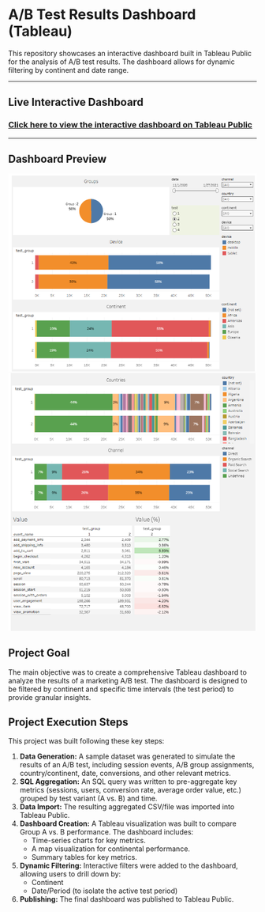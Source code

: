 # A/B Test Results Dashboard (Tableau)

This repository showcases an interactive dashboard built in Tableau Public for the analysis of A/B test results. The dashboard allows for dynamic filtering by continent and date range.

---

## Live Interactive Dashboard

### [ Click here to view the interactive dashboard on Tableau Public]([https://public.tableau.com/views/CreateYourABTestingTool_17617488603990/Dashboard1?:language=en-US&:sid=&:redirect=auth&:display_count=n&:origin=viz_share_link])

---

##  Dashboard Preview

![Tableau Dashboard Preview 1](Tableau%201.png)
![Tableau Dashboard Preview 2](Tableau%202.png)

##  Project Goal

The main objective was to create a comprehensive Tableau dashboard to analyze the results of a marketing A/B test. The dashboard is designed to be filtered by continent and specific time intervals (the test period) to provide granular insights.

##  Project Execution Steps

This project was built following these key steps:

1.  **Data Generation:** A sample dataset was generated to simulate the results of an A/B test, including session events, A/B group assignments, country/continent, date, conversions, and other relevant metrics.
2.  **SQL Aggregation:** An SQL query was written to pre-aggregate key metrics (sessions, users, conversion rate, average order value, etc.) grouped by test variant (A vs. B) and time.
3.  **Data Import:** The resulting aggregated CSV/file was imported into Tableau Public.
4.  **Dashboard Creation:** A Tableau visualization was built to compare Group A vs. B performance. The dashboard includes:
    * Time-series charts for key metrics.
    * A map visualization for continental performance.
    * Summary tables for key metrics.
5.  **Dynamic Filtering:** Interactive filters were added to the dashboard, allowing users to drill down by:
    * Continent
    * Date/Period (to isolate the active test period)
6.  **Publishing:** The final dashboard was published to Tableau Public.
